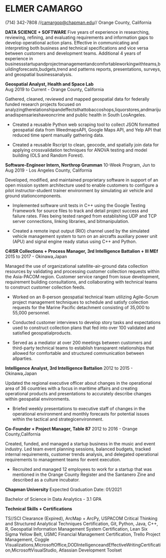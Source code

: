 # ELMER CAMARGO

(714) 342-7808 //[camargop@chapman.edu](mailto:camargop@chapman.edu)// Orange County, California

**DATA SCIENCE + SOFTWARE**
Five years of experience in researching, reviewing, refining, and evaluating requirements and information gaps to develop operational action plans. Effective in communicating and interpreting both business and technical specifications and vice versa between customers and development teams. Additional 4 years of experience in businessstartupandprojectmanagementandcomfortableworkingwithteams,buildingforecasts,budgets,trend and patterns reports, presentations, surveys, and geospatial businessanalysis.

**Geospatial Analyst, Health and Space Lab**        
Aug 2019 to Current - Orange County, California

Gathered, cleaned, reviewed and mapped geospatial data for federally funded research projects focused on analyzingtherelationshipandeffectsthattobaccoshops,liquorstores,andmarijuanadispensarieshaveoncrime and public health in South LosAngeles.

- Created a reusable Python web scraping tool to collect JSON formatted geospatial data from WeedmapsAPI, Google Maps API, and Yelp API that reduced time spent manually gathering data.

- Created a reusable Rscript to clean, geocode, and spatially join data for applying crossvalidation techniques for ANOVA testing and model building (OLS and Random Forest).

**Software-Engineer Intern, Northrop Grumman**
10-Week Program, Jun to Aug 2019 - Los Angeles County, California

Developed, modified, and maintained proprietary software in support of an open mission system architecture used to enable customers to configure a pilot instructor-student trainer environment by simulating air vehicle and ground stationcomponents.

- Implemented software unit tests in C++ using the Google Testing Framework for source files to track and detail project success and failure rates. Files being tested ranged from establishing UDP and TCP server connections, linking libraries, and bitmanipulation.

- Created a remote input output (RIO) channel used by the simulated vehicle management system to turn on an aircrafts auxiliary power unit (APU) and signal engine ready status using C++ and Python.

**C4ISR Collections + Process Manager, 3rd Intelligence Battalion + III MEf** 
2015 to 2017 - Okinawa,Japan

Managed the use of organizational satellite-air-ground data collection resources by validating and processing customer collection requests within the Asia-PACOM region. Customer service ranged from issue development, requirement building consultations, and collaborating with technical teams to construct customer collection feeds.

- Worked on an 8-person geospatial technical team utilizing Agile-Scrum project management techniques to schedule and satisfy collection requests for the Marine Pacific detachment consisting of 35,000 to 55,000 personnel.

- Conducted customer interviews to develop story tasks and expectations used to construct collection plans that fed into over 100 validated and satisfied geospatialproducts.

- Served as a mediator at over 200 meetings between customers and third-party technical teams to establish transparent relationships that allowed for comfortable and structured communication between allparties.

**Intelligence Analyst, 3rd Intelligence Battalion** 
2012 to 2015 - Okinawa,Japan

Updated the regional executive officer about changes in the operational area of 36 countries with a focus in maritime affairs and creating operational products and presentations to accurately describe changes within geospatial environments.

- Briefed weekly presentations to executive staff of changes in the operational environment and monthly forecasts for potential issues within the tactical and strategicenvironment.

**Co-Founder + Project Manager, Table 87**
2012 to 2016 - Orange County,California

Created, funded, and managed a startup business in the music and event industry. Led team event planning sessions, balanced budgets, tracked internal requirements, customer trends analysis, and delegated operational requirements to management teams for event execution.

- Recruited and managed 12 employees to work for a startup that was mentioned in the Orange County Register and the Santanero Zine and described as a culture incubator.

**Chapman University**
Expected Graduation Date: 01/2021

Bachelor of Science in Data Analytics - 3.1 GPA

**Technical Skills + Certifications**

TS//SCI Clearance (Expired), ArcMap + ArcPy, USPACOM Critical Thinking and Structured Analytical Techniques Certification, Git, Python, Java, C++, R, Geospatial Information Management System Certification, Lean Six Sigma Yellow Belt, USMC Financial Management Certification, Trello Project Management, Coggle Visualizations,MicrosoftOffice,DODIntelligenceandEffectiveWritingCertification,MicrosoftVisualStudio, Atlassian Development Toolset